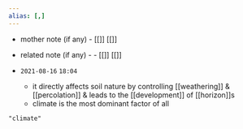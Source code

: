 ```yaml
---
alias: [,]
---
```

- mother note (if any)
		- [[]] [[]]
- related note (if any) -
		- [[]] [[]]


- `2021-08-16`  `18:04`
	- it directly affects soil nature by controlling [[weathering]] & [[percolation]] & leads to the [[development]] of [[horizon]]s
	- climate is the most dominant factor of all

```query
"climate"
```
